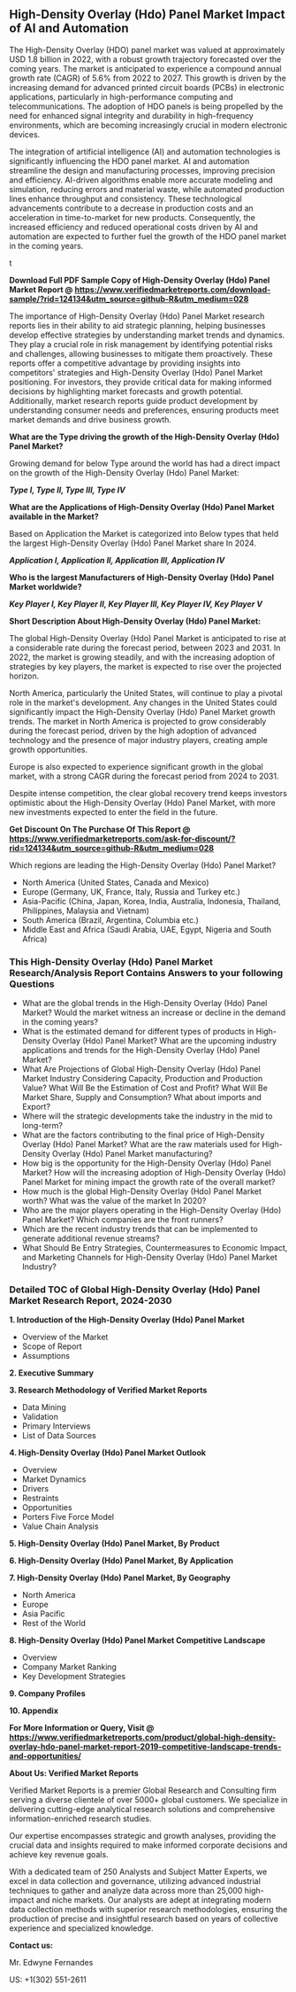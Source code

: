 <h2>High-Density Overlay (Hdo) Panel Market Impact of AI and Automation</h2><p>The High-Density Overlay (HDO) panel market was valued at approximately USD 1.8 billion in 2022, with a robust growth trajectory forecasted over the coming years. The market is anticipated to experience a compound annual growth rate (CAGR) of 5.6% from 2022 to 2027. This growth is driven by the increasing demand for advanced printed circuit boards (PCBs) in electronic applications, particularly in high-performance computing and telecommunications. The adoption of HDO panels is being propelled by the need for enhanced signal integrity and durability in high-frequency environments, which are becoming increasingly crucial in modern electronic devices.</p><p>The integration of artificial intelligence (AI) and automation technologies is significantly influencing the HDO panel market. AI and automation streamline the design and manufacturing processes, improving precision and efficiency. AI-driven algorithms enable more accurate modeling and simulation, reducing errors and material waste, while automated production lines enhance throughput and consistency. These technological advancements contribute to a decrease in production costs and an acceleration in time-to-market for new products. Consequently, the increased efficiency and reduced operational costs driven by AI and automation are expected to further fuel the growth of the HDO panel market in the coming years.</p>t</p><p id="" class=""><strong>Download Full PDF Sample Copy of High-Density Overlay (Hdo) Panel Market Report @ <a href="https://www.verifiedmarketreports.com/download-sample/?rid=124134&utm_source=github-R&utm_medium=028" target="_blank">https://www.verifiedmarketreports.com/download-sample/?rid=124134&utm_source=github-R&utm_medium=028</a></strong></p><p>The importance of&nbsp;High-Density Overlay (Hdo) Panel Market research reports lies in their ability to aid strategic planning, helping businesses develop effective strategies by understanding market trends and dynamics. They play a crucial role in risk management by identifying potential risks and challenges, allowing businesses to mitigate them proactively. These reports offer a competitive advantage by providing insights into competitors' strategies and High-Density Overlay (Hdo) Panel Market positioning. For investors, they provide critical data for making informed decisions by highlighting market forecasts and growth potential. Additionally, market research reports guide product development by understanding consumer needs and preferences, ensuring products meet market demands and drive business growth.</p><p><strong>What are the&nbsp;Type driving the growth of the High-Density Overlay (Hdo) Panel Market?</strong></p><p id="" class="">Growing demand for below Type around the world has had a direct impact on the growth of the High-Density Overlay (Hdo) Panel Market:</p><em><strong>Type I, Type II, Type III, Type IV</strong></em></p><strong>What are the&nbsp;Applications&nbsp;of High-Density Overlay (Hdo) Panel Market available in the Market?</strong></p><p id="" class="">Based on Application the Market is categorized into Below types that held the largest High-Density Overlay (Hdo) Panel Market share In 2024.</p><em><strong>Application I, Application II, Application III, Application IV</strong></em></p><strong>Who is the largest Manufacturers of High-Density Overlay (Hdo) Panel Market worldwide?</strong></p><p><em><strong>Key Player I, Key Player II, Key Player III, Key Player IV, Key Player V</strong></em></p><p id="" class=""><strong>Short Description About High-Density Overlay (Hdo) Panel Market:</strong></p><p>The global High-Density Overlay (Hdo) Panel Market is anticipated to rise at a considerable rate during the forecast period, between 2023 and 2031. In 2022, the market is growing steadily, and with the increasing adoption of strategies by key players, the market is expected to rise over the projected horizon.</p><p>North America, particularly the United States, will continue to play a pivotal role in the market's development. Any changes in the United States could significantly impact the High-Density Overlay (Hdo) Panel Market growth trends. The market in North America is projected to grow considerably during the forecast period, driven by the high adoption of advanced technology and the presence of major industry players, creating ample growth opportunities.</p><p>Europe is also expected to experience significant growth in the global market, with a strong CAGR during the forecast period from 2024 to 2031.</p><p>Despite intense competition, the clear global recovery trend keeps investors optimistic about the High-Density Overlay (Hdo) Panel Market, with more new investments expected to enter the field in the future.</p><p id="" class=""><strong>Get Discount On The Purchase Of This Report @ <a href="https://www.verifiedmarketreports.com/ask-for-discount/?rid=124134&utm_source=github-R&utm_medium=028" target="_blank">https://www.verifiedmarketreports.com/ask-for-discount/?rid=124134&utm_source=github-R&utm_medium=028</a></strong></p>Which regions are leading the High-Density Overlay (Hdo) Panel Market?</p><ul><li>North America (United States, Canada and Mexico)</li><li>Europe (Germany, UK, France, Italy, Russia and Turkey etc.)</li><li>Asia-Pacific (China, Japan, Korea, India, Australia, Indonesia, Thailand, Philippines, Malaysia and Vietnam)</li><li>South America (Brazil, Argentina, Columbia etc.)</li><li>Middle East and Africa (Saudi Arabia, UAE, Egypt, Nigeria and South Africa)</li></ul><h3 id="" class="">This High-Density Overlay (Hdo) Panel Market Research/Analysis Report Contains Answers to your following Questions</h3><ul><li>What are the global trends in the High-Density Overlay (Hdo) Panel Market? Would the market witness an increase or decline in the demand in the coming years?</li><li>What is the estimated demand for different types of products in High-Density Overlay (Hdo) Panel Market? What are the upcoming industry applications and trends for the High-Density Overlay (Hdo) Panel Market?</li><li>What Are Projections of Global High-Density Overlay (Hdo) Panel Market Industry Considering Capacity, Production and Production Value? What Will Be the Estimation of Cost and Profit? What Will Be Market Share, Supply and Consumption? What about imports and Export?</li><li>Where will the strategic developments take the industry in the mid to long-term?</li><li>What are the factors contributing to the final price of High-Density Overlay (Hdo) Panel Market? What are the raw materials used for High-Density Overlay (Hdo) Panel Market manufacturing?</li><li>How big is the opportunity for the High-Density Overlay (Hdo) Panel Market? How will the increasing adoption of High-Density Overlay (Hdo) Panel Market for mining impact the growth rate of the overall market?</li><li>How much is the global High-Density Overlay (Hdo) Panel Market worth? What was the value of the market In 2020?</li><li>Who are the major players operating in the High-Density Overlay (Hdo) Panel Market? Which companies are the front runners?</li><li>Which are the recent industry trends that can be implemented to generate additional revenue streams?</li><li>What Should Be Entry Strategies, Countermeasures to Economic Impact, and Marketing Channels for High-Density Overlay (Hdo) Panel Market Industry?</li></ul><h3 id="" class="">Detailed TOC of Global High-Density Overlay (Hdo) Panel Market Research Report, 2024-2030</h3><p id="" class=""><strong>1. Introduction of the High-Density Overlay (Hdo) Panel Market</strong></p><ul><li>Overview of the Market</li><li>Scope of Report</li><li>Assumptions</li></ul><p id="" class=""><strong>2. Executive Summary</strong></p><p id="" class=""><strong>3. Research Methodology of Verified Market Reports</strong></p><ul><li>Data Mining</li><li>Validation</li><li>Primary Interviews</li><li>List of Data Sources</li></ul><p id="" class=""><strong>4. High-Density Overlay (Hdo) Panel Market Outlook</strong></p><ul><li>Overview</li><li>Market Dynamics</li><li>Drivers</li><li>Restraints</li><li>Opportunities</li><li>Porters Five Force Model</li><li>Value Chain Analysis</li></ul><p id="" class=""><strong>5. High-Density Overlay (Hdo) Panel Market, By Product</strong></p><p id="" class=""><strong>6. High-Density Overlay (Hdo) Panel Market, By Application</strong></p><p id="" class=""><strong>7. High-Density Overlay (Hdo) Panel Market, By Geography</strong></p><ul><li>North America</li><li>Europe</li><li>Asia Pacific</li><li>Rest of the World</li></ul><p id="" class=""><strong>8. High-Density Overlay (Hdo) Panel Market Competitive Landscape</strong></p><ul><li>Overview</li><li>Company Market Ranking</li><li>Key Development Strategies</li></ul><p id="" class=""><strong>9. Company Profiles</strong></p><p id="" class=""><strong>10. Appendix</strong></p><p id="" class=""><strong>For More Information or Query, Visit @ <a href="https://www.verifiedmarketreports.com/product/global-high-density-overlay-hdo-panel-market-report-2019-competitive-landscape-trends-and-opportunities/" target="_blank">https://www.verifiedmarketreports.com/product/global-high-density-overlay-hdo-panel-market-report-2019-competitive-landscape-trends-and-opportunities/</a></strong></p><p id="" class=""><strong>About Us: Verified Market Reports</strong></p><p id="" class="">Verified Market Reports is a premier Global Research and Consulting firm serving a diverse clientele of over 5000+ global customers. We specialize in delivering cutting-edge analytical research solutions and comprehensive information-enriched research studies.</p><p id="" class="">Our expertise encompasses strategic and growth analyses, providing the crucial data and insights required to make informed corporate decisions and achieve key revenue goals.</p><p id="" class="">With a dedicated team of 250 Analysts and Subject Matter Experts, we excel in data collection and governance, utilizing advanced industrial techniques to gather and analyze data across more than 25,000 high-impact and niche markets. Our analysts are adept at integrating modern data collection methods with superior research methodologies, ensuring the production of precise and insightful research based on years of collective experience and specialized knowledge.</p><p id="" class=""><strong>Contact us:</strong></p><p id="" class="">Mr. Edwyne Fernandes</p><p id="" class="">US: +1(302) 551-2611</p>